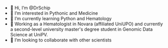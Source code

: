 - 👋 Hi, I’m @DrSchip
- 👀 I’m interested in Pythonic and Medicine
- 🌱 I’m currently learning Python and Hematology
- :wrench: Working as a Hematologist in Novara (affiliated UniUPO) and currently a second-level university master's degree student in Genomic Data Science at UniPV.
- 💞️ I’m looking to collaborate with other scientists

<!---
DrSchip/DrSchip is a ✨ special ✨ repository because its `README.md` (this file) appears on your GitHub profile.
You can click the Preview link to take a look at your changes.
--->
